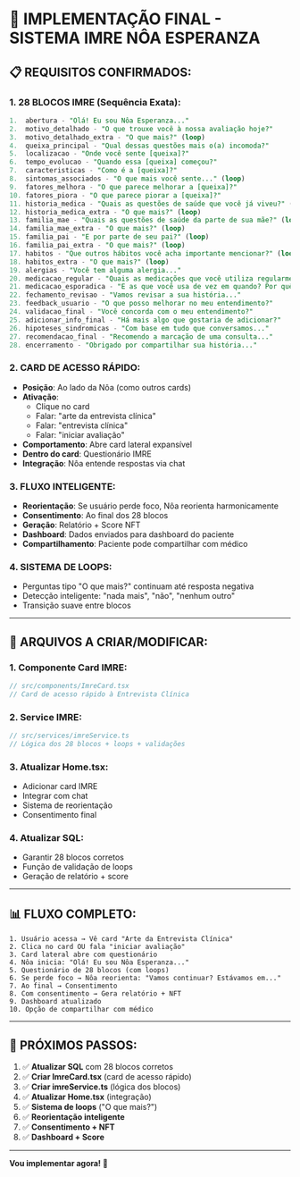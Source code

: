 # 🎯 **IMPLEMENTAÇÃO FINAL - SISTEMA IMRE NÔA ESPERANZA**

## 📋 **REQUISITOS CONFIRMADOS:**

### **1. 28 BLOCOS IMRE (Sequência Exata):**
```sql
1.  abertura - "Olá! Eu sou Nôa Esperanza..."
2.  motivo_detalhado - "O que trouxe você à nossa avaliação hoje?"
3.  motivo_detalhado_extra - "O que mais?" (loop)
4.  queixa_principal - "Qual dessas questões mais o(a) incomoda?"
5.  localizacao - "Onde você sente [queixa]?"
6.  tempo_evolucao - "Quando essa [queixa] começou?"
7.  caracteristicas - "Como é a [queixa]?"
8.  sintomas_associados - "O que mais você sente..." (loop)
9.  fatores_melhora - "O que parece melhorar a [queixa]?"
10. fatores_piora - "O que parece piorar a [queixa]?"
11. historia_medica - "Quais as questões de saúde que você já viveu?" (loop)
12. historia_medica_extra - "O que mais?" (loop)
13. familia_mae - "Quais as questões de saúde da parte de sua mãe?" (loop)
14. familia_mae_extra - "O que mais?" (loop)
15. familia_pai - "E por parte de seu pai?" (loop)
16. familia_pai_extra - "O que mais?" (loop)
17. habitos - "Que outros hábitos você acha importante mencionar?" (loop)
18. habitos_extra - "O que mais?" (loop)
19. alergias - "Você tem alguma alergia..."
20. medicacao_regular - "Quais as medicações que você utiliza regularmente?"
21. medicacao_esporadica - "E as que você usa de vez em quando? Por quê?"
22. fechamento_revisao - "Vamos revisar a sua história..."
23. feedback_usuario - "O que posso melhorar no meu entendimento?"
24. validacao_final - "Você concorda com o meu entendimento?"
25. adicionar_info_final - "Há mais algo que gostaria de adicionar?"
26. hipoteses_sindromicas - "Com base em tudo que conversamos..."
27. recomendacao_final - "Recomendo a marcação de uma consulta..."
28. encerramento - "Obrigado por compartilhar sua história..."
```

### **2. CARD DE ACESSO RÁPIDO:**
- **Posição**: Ao lado da Nôa (como outros cards)
- **Ativação**:
  - Clique no card
  - Falar: "arte da entrevista clínica"
  - Falar: "entrevista clínica"
  - Falar: "iniciar avaliação"
- **Comportamento**: Abre card lateral expansível
- **Dentro do card**: Questionário IMRE
- **Integração**: Nôa entende respostas via chat

### **3. FLUXO INTELIGENTE:**
- **Reorientação**: Se usuário perde foco, Nôa reorienta harmonicamente
- **Consentimento**: Ao final dos 28 blocos
- **Geração**: Relatório + Score NFT
- **Dashboard**: Dados enviados para dashboard do paciente
- **Compartilhamento**: Paciente pode compartilhar com médico

### **4. SISTEMA DE LOOPS:**
- Perguntas tipo "O que mais?" continuam até resposta negativa
- Detecção inteligente: "nada mais", "não", "nenhum outro"
- Transição suave entre blocos

---

## 🚀 **ARQUIVOS A CRIAR/MODIFICAR:**

### **1. Componente Card IMRE:**
```typescript
// src/components/ImreCard.tsx
// Card de acesso rápido à Entrevista Clínica
```

### **2. Service IMRE:**
```typescript
// src/services/imreService.ts
// Lógica dos 28 blocos + loops + validações
```

### **3. Atualizar Home.tsx:**
- Adicionar card IMRE
- Integrar com chat
- Sistema de reorientação
- Consentimento final

### **4. Atualizar SQL:**
- Garantir 28 blocos corretos
- Função de validação de loops
- Geração de relatório + score

---

## 📊 **FLUXO COMPLETO:**

```
1. Usuário acessa → Vê card "Arte da Entrevista Clínica"
2. Clica no card OU fala "iniciar avaliação"
3. Card lateral abre com questionário
4. Nôa inicia: "Olá! Eu sou Nôa Esperanza..."
5. Questionário de 28 blocos (com loops)
6. Se perde foco → Nôa reorienta: "Vamos continuar? Estávamos em..."
7. Ao final → Consentimento
8. Com consentimento → Gera relatório + NFT
9. Dashboard atualizado
10. Opção de compartilhar com médico
```

---

## 🎯 **PRÓXIMOS PASSOS:**

1. ✅ **Atualizar SQL** com 28 blocos corretos
2. ✅ **Criar ImreCard.tsx** (card de acesso rápido)
3. ✅ **Criar imreService.ts** (lógica dos blocos)
4. ✅ **Atualizar Home.tsx** (integração)
5. ✅ **Sistema de loops** ("O que mais?")
6. ✅ **Reorientação inteligente**
7. ✅ **Consentimento + NFT**
8. ✅ **Dashboard + Score**

---

**Vou implementar agora! 🚀**
